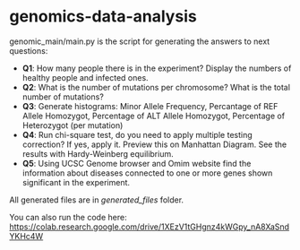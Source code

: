 # genomics-data-analysis

genomic_main/main.py is the script for generating the answers to next questions:
- **Q1**: How many people there is in the experiment? Display the numbers of healthy people and infected ones.
- **Q2**: What is the number of mutations per chromosome? What is the total number of mutations?
- **Q3**: Generate histograms: Minor Allele Frequency, Percantage of REF Allele Homozygot, Percentage of ALT Allele Homozygot, Percentage of Heterozygot (per mutation)
- **Q4**: Run chi-square test, do you need to apply multiple testing correction? If yes, apply it. Preview this on Manhattan Diagram. See the results with Hardy-Weinberg equilibrium.
- **Q5**: Using UCSC Genome browser and Omim website find the information about diseases connected to one or more genes shown significant in the experiment.

All generated files are in *generated_files* folder.

You can also run the code here: https://colab.research.google.com/drive/1XEzV1tGHgnz4kWGpy_nA8XaSndYKHc4W
